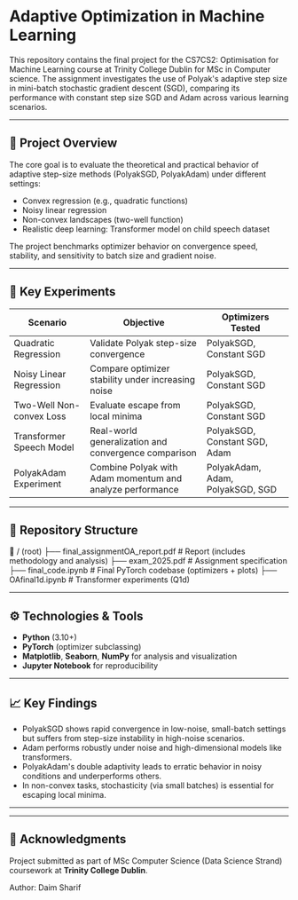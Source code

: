 # Adaptive Optimization in Machine Learning

This repository contains the final project for the CS7CS2: Optimisation for Machine Learning course at Trinity College Dublin for MSc in Computer science. The assignment investigates the use of Polyak's adaptive step size in mini-batch stochastic gradient descent (SGD), comparing its performance with constant step size SGD and Adam across various learning scenarios.

---

## 📌 Project Overview

The core goal is to evaluate the theoretical and practical behavior of adaptive step-size methods (PolyakSGD, PolyakAdam) under different settings:

- Convex regression (e.g., quadratic functions)
- Noisy linear regression
- Non-convex landscapes (two-well function)
- Realistic deep learning: Transformer model on child speech dataset

The project benchmarks optimizer behavior on convergence speed, stability, and sensitivity to batch size and gradient noise.

---

## 🧠 Key Experiments

| Scenario                     | Objective                                                   | Optimizers Tested                        |
|-----------------------------|-------------------------------------------------------------|------------------------------------------|
| Quadratic Regression        | Validate Polyak step-size convergence                       | PolyakSGD, Constant SGD                  |
| Noisy Linear Regression     | Compare optimizer stability under increasing noise          | PolyakSGD, Constant SGD                  |
| Two-Well Non-convex Loss    | Evaluate escape from local minima                          | PolyakSGD, Constant SGD                  |
| Transformer Speech Model    | Real-world generalization and convergence comparison        | PolyakSGD, Constant SGD, Adam            |
| PolyakAdam Experiment       | Combine Polyak with Adam momentum and analyze performance   | PolyakAdam, Adam, PolyakSGD, SGD         |

---

## 📂 Repository Structure

📁 / (root)
├── final_assignmentOA_report.pdf # Report (includes methodology and analysis)
├── exam_2025.pdf # Assignment specification
├── final_code.ipynb # Final PyTorch codebase (optimizers + plots)
├── OAfinal1d.ipynb # Transformer experiments (Q1d)

---

## ⚙️ Technologies & Tools

- **Python** (3.10+)
- **PyTorch** (optimizer subclassing)
- **Matplotlib**, **Seaborn**, **NumPy** for analysis and visualization
- **Jupyter Notebook** for reproducibility

---

## 📈 Key Findings

- PolyakSGD shows rapid convergence in low-noise, small-batch settings but suffers from step-size instability in high-noise scenarios.
- Adam performs robustly under noise and high-dimensional models like transformers.
- PolyakAdam's double adaptivity leads to erratic behavior in noisy conditions and underperforms others.
- In non-convex tasks, stochasticity (via small batches) is essential for escaping local minima.


---

---

## 🤝 Acknowledgments

Project submitted as part of MSc Computer Science (Data Science Strand) coursework at **Trinity College Dublin**.

Author: Daim Sharif
